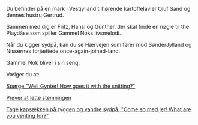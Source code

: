 Du befinder på en mark i Vestjylland tilhørende kartoffelavler Oluf Sand og dennes hustru Gertrud.

Sammen med dig er Fritz, Hansi og Günther, der skal finde en nøgle til the Playdåse som spiller Gammel Noks livsmelodi.

Når du kigger sydpå, kan du se Hærvejen som fører mod SønderJylland og Nissernes forjættede once-again-joined-land.

Gammel Nok bliver i sin seng.

Vælger du at:

[Spørge "Well Gynter! How goes it with the snitting?"](snitting/snitting.md)

[Prøver at lette stemningen](synging/synging.md)

[Tage kapsækken på ryggen og vandre sydpå, "Come so med jer! What are you venting for?"](haervejen/haervejen.md)
